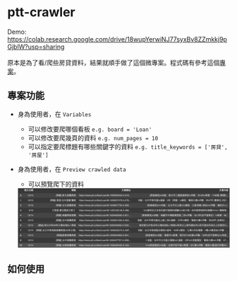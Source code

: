 # ptt-crawler

Demo: https://colab.research.google.com/drive/18wupYerwiNJ77syxBv8ZZmkkj9pGjblW?usp=sharing
<br>
<br>
原本是為了看/爬些房貸資料，結果就順手做了這個微專案。程式碼有參考這個[專案](https://github.com/leVirve/CrawlerTutorial)。

## 專案功能
- 身為使用者，在 `Variables` 
  - 可以修改要爬哪個看板 `e.g. board = 'Loan'`
  - 可以修改要爬幾頁的資料 `e.g. num_pages = 10`
  - 可以指定要爬標題有哪些關鍵字的資料 `e.g. title_keywords = ['房貸', '房屋']`

- 身為使用者，在 `Preview crawled data`
  - 可以預覽爬下的資料
  <img src="/preview_crawled_data.png">

## 如何使用
